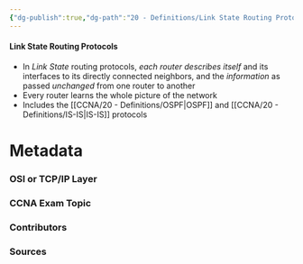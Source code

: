 ```yaml
---
{"dg-publish":true,"dg-path":"20 - Definitions/Link State Routing Protocols.md","permalink":"/20-definitions/link-state-routing-protocols/","tags":["defs_ccna"]}
---
```


#### Link State Routing Protocols
- In *Link State* routing protocols, *each router describes itself* and its interfaces to its directly connected neighbors, and the *information* as passed *unchanged* from one router to another
- Every router learns the whole picture of the network
- Includes the [[CCNA/20 - Definitions/OSPF\|OSPF]] and [[CCNA/20 - Definitions/IS-IS\|IS-IS]] protocols

# Metadata
### OSI or TCP/IP Layer

### CCNA Exam Topic

### Contributors

### Sources
